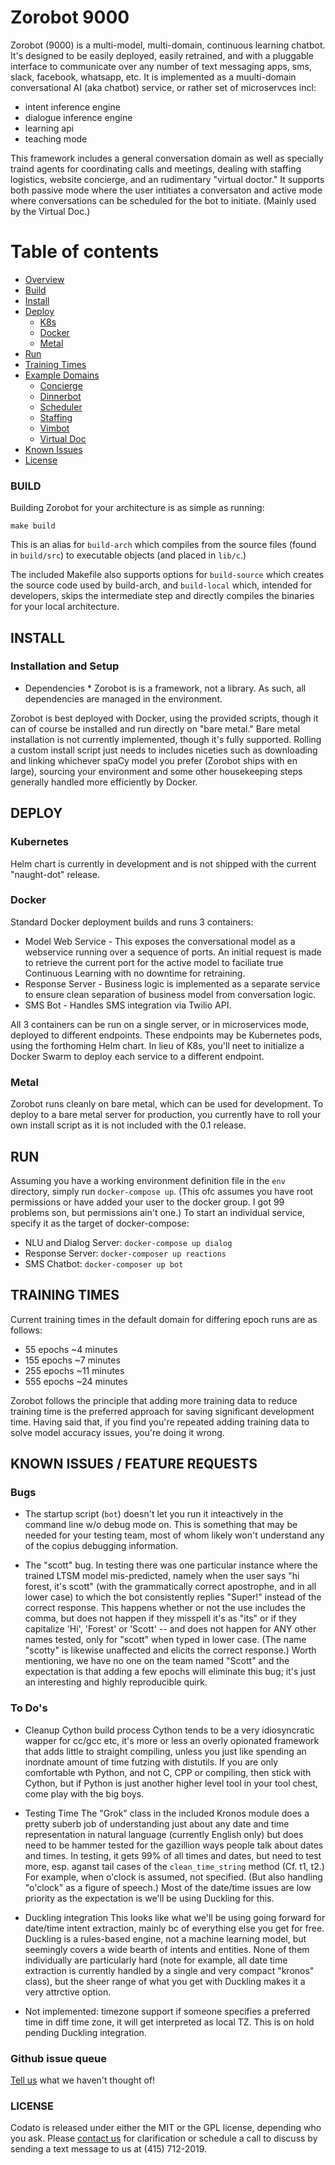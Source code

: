 # Zorobot 9000

Zorobot (9000) is a multi-model, multi-domain, continuous learning chatbot. It's designed to be easily deployed, easily retrained, and with a pluggable interface to communicate over any number of text messaging apps, sms, slack, facebook, whatsapp, etc. It is implemented as a muulti-domain conversational AI (aka chatbot) service, or rather set of microservces incl:
- intent inference engine
- dialogue inference engine
- learning api
- teaching mode

This framework includes a general conversation domain as well as specially traind agents for coordinating calls and meetings, dealing with staffing logistics, website concierge, and an rudimentary "virtual doctor." It supports both passive mode where the user intitiates a conversaton and active mode where conversations can be scheduled for the bot to initiate. (Mainly used by the Virtual Doc.)

# Table of contents

  * [Overview](#zorobot-9000)
  * [Build](#build)
  * [Install](#install)
  * [Deploy](#deploy)
     * [K8s](#k8s)
     * [Docker](#docker)
     * [Metal](#metal)
  * [Run](#run)
  * [Training Times](#trainingtime)   
  * [Example Domains](#domains)
     * [Concierge](#concierge)
     * [Dinnerbot](#dinnerbot)
     * [Scheduler](#scheduler)
     * [Staffing](#staffing)
     * [Vimbot](#vimbot)
     * [Virtual Doc](#virtualdoc)
  * [Known Issues](#knownissues)   
  * [License](#license)  


### BUILD

Building Zorobot for your architecture is as simple as running:

```
make build
```

This is an alias for `build-arch` which compiles from the source files (found in `build/src`) to executable objects (and placed in `lib/c`.)

The included Makefile also supports options for `build-source` which creates the source code used by build-arch, and `build-local` which, intended for developers, skips the intermediate step and directly compiles the binaries for your local architecture.

## INSTALL

### Installation and Setup

* Dependencies
      * Zorobot is is a framework, not a library. As such, all dependencies are managed in the environment.

Zorobot is best deployed with Docker, using the provided scripts, though it can of course be installed and run directly on "bare metal." Bare metal installation is not currently implemented, though it's fully supported. Rolling a custom install script just needs to includes niceties such as downloading and linking whichever spaCy model you prefer (Zorobot ships with en large), sourcing your environment and some other housekeeping steps generally handled more efficiently by Docker.

## DEPLOY

### Kubernetes

Helm chart is currently in development and is not shipped with the current "naught-dot" release.

### Docker

Standard Docker deployment builds and runs 3 containers:
* Model Web Service - This exposes the conversational model as a webservice running over a sequence of ports. An initial request is made to retrieve the current port for the active model to faciliate true Continuous Learning with no downtime for retraining.
* Response Server - Business logic is implemented as a separate service to ensure clean separation of business model from conversation logic.
* SMS Bot - Handles SMS integration via Twilio API.

All 3 containers can be run on a single server, or in microservices mode, deployed to different endpoints. These endpoints may be Kubernetes pods, using the forthoming Helm chart. In lieu of K8s, you'll neet to initialize a Docker Swarm to deploy each service to a different endpoint.

### Metal

Zorobot runs cleanly on bare metal, which can be used for development. To deploy to a bare metal server for production, you currently have to roll your own install script as it is not included with the 0.1 release.

## RUN

Assuming you have a working environment definition file in the `env` directory, simply run `docker-compose up`. (This ofc assumes you have root permissions or have added your user to the docker group. I got 99 problems son, but permissions ain't one.) To start an individual service, specify it as the target of docker-compose:
* NLU and Dialog Server: `docker-compose up dialog`
* Response Server: `docker-composer up reactions`
* SMS Chatbot: `docker-composer up bot`

## TRAINING TIMES

Current training times in the default domain for differing epoch runs are as follows:

  *  55 epochs ~4 minutes
  * 155 epochs ~7 minutes
  * 255 epochs ~11 minutes
  * 555 epochs ~24 minutes

  Zorobot follows the principle that adding more training data to reduce training time is the preferred approach for saving significant development time. Having said that, if you find you're repeated adding training data to solve model accuracy issues, you're doing it wrong.

## KNOWN ISSUES / FEATURE REQUESTS

### Bugs

* The startup script (`bot`) doesn't let you run it inteactively in the command line w/o debug mode on. This is something that may be needed for your testing team, most of whom likely won't understand any of the copius debugging information.

* The "scott" bug.
In testing there was one particular instance where the trained LTSM model mis-predicted, namely when the user says "hi forest, it's scott" (with the grammatically correct apostrophe, and in all lower case) to which the bot consistently replies "Super!" instead of the correct response. This happens whether or not the use includes the comma, but does not happen if they misspell it's as "its" or if they capitalize 'Hi', 'Forest' or 'Scott' -- and does not happen for ANY other names tested, only for "scott" when typed in lower case. (The name "scotty" is likewise unaffected and elicits the correct response.) Worth mentioning, we have no one on the team named "Scott" and the expectation is that adding a few epochs will eliminate this bug; it's just an interesting and highly reproducible quirk.

### To Do's

* Cleanup Cython build process
Cython tends to be a very idiosyncratic wapper for cc/gcc etc, it's more or less an overly opionated framework that adds little to straight compiling, unless you just like spending an inordnate amount of time futzing with distutils. If you are only comfortable wth Python, and not C, CPP or compiling, then stick with Cython, but if Python is just another higher level tool in your tool chest, come play with the big boys.

* Testing Time
The "Grok" class in the included Kronos module does a pretty suberb job of understanding just about any date and time representation in natural language (currently English only) but does need to be hammer tested for the gazillion ways people talk about dates and times. In testing, it gets 99% of all times and dates, but need to test more, esp. aganst tail cases of the `clean_time_string` method (Cf. t1, t2.) For example, when o'clock is assumed, not specified. (But also handling "o'clock" as a figure of speech.) Most of the date/time issues are low priority as the expectation is we'll be using Duckling for this.

* Duckling integration
This looks like what we'll be using going forward for date/time intent extraction, mainly bc of everything else you get for free. Duckling is a rules-based engine, not a machine learning model, but seemingly covers a wide bearth of intents and entities. None of them individually are particularly hard (note for example, all date time extraction is currently handled by a single and very compact "kronos" class), but the sheer range of what you get with Duckling makes it a very attrctive option.

* Not implemented: timezone support
if someone specifies a preferred time in diff time zone, it will get interpreted as local TZ. This is on hold pending Duckling integration.

### Github issue queue

[Tell us](https://github.com/ForestMars/Zorobot/issues) what we haven't thought of!

### LICENSE

Codato is released under either the MIT or the GPL license, depending who you ask. Please [contact us](mailto:thearsgroup@gmail.com) for clarification or schedule a call to discuss by sending a text message to us at (415) 712-2019.
